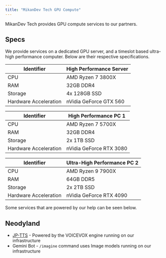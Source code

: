 ```yaml
---
title: "MikanDev Tech GPU Compute"
---
```


MikanDev Tech provides GPU compute services to our partners. 

## Specs
We provide services on a dedicated GPU server, and a timeslot based ultra-high performance computer. Below are their respective specifications.

| Identifier            | High Performance Server |
|-----------------------|-------------------------|
| CPU                   | AMD Ryzen 7 3800X    |
| RAM                   | 32GB DDR4               |
| Storage               | 4x 128GB SSD             |
| Hardware Acceleration | nVidia GeForce GTX 560 |

| Identifier            | High Performance PC 1 |
|-----------------------|-------------------------|
| CPU                   | AMD Ryzen 7 5700X    |
| RAM                   | 32GB DDR4               |
| Storage               | 2x 1TB SSD              |
| Hardware Acceleration | nVidia GeForce RTX 3080 |

| Identifier            | Ultra-High Performance PC 2 |
|-----------------------|-------------------------|
| CPU                   | AMD Ryzen 9 7900X     |
| RAM                   | 64GB DDR5               |
| Storage               | 2x 2TB SSD              |
| Hardware Acceleration | nVidia GeForce RTX 4090 |

Some services that are powered by our help can be seen below.

## Neodyland
- [JP-TTS](https://tts.neody.land/) - Powered by the VOICEVOX engine running on our infrastructure
- Gemini Bot - `/imagine` command uses Image models running on our infrastructure